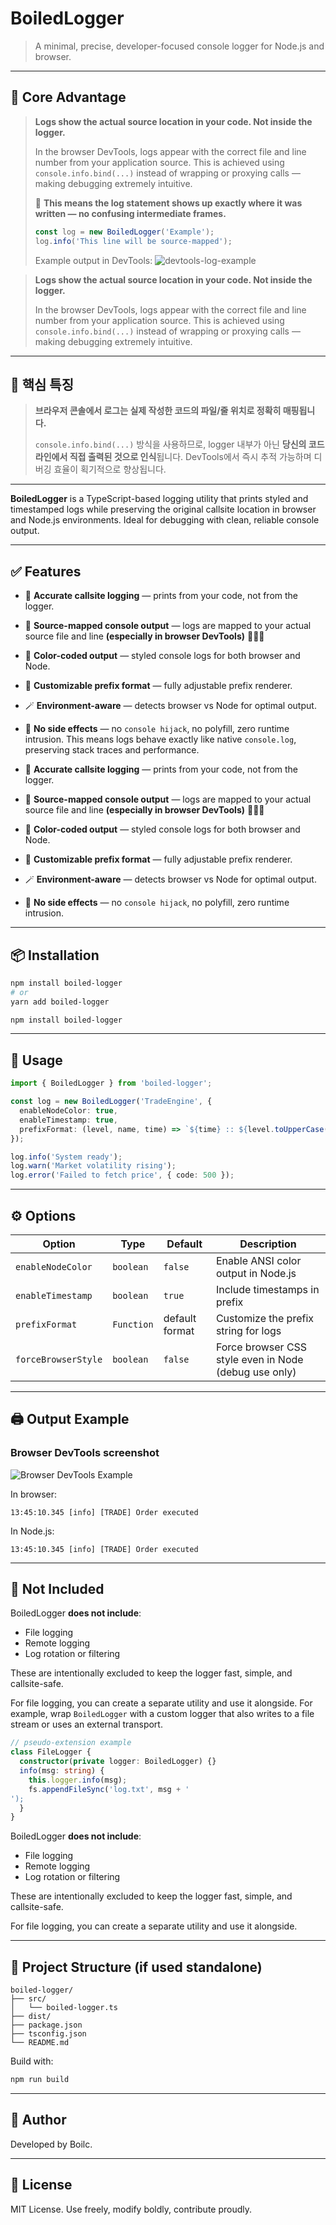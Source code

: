 # BoiledLogger

> A minimal, precise, developer-focused console logger for Node.js and browser.

---

## 🚨 Core Advantage

> **Logs show the actual source location in your code. Not inside the logger.**
>
> In the browser DevTools, logs appear with the correct file and line number from your application source. This is achieved using `console.info.bind(...)` instead of wrapping or proxying calls — making debugging extremely intuitive.
>
> 📌 **This means the log statement shows up exactly where it was written — no confusing intermediate frames.**
>
> ```ts
> const log = new BoiledLogger('Example');
> log.info('This line will be source-mapped');
> ```
>
> Example output in DevTools:
> ![devtools-log-example](https://github.com/every-handy/boiled-logger/blob/master/assets/consoleExample.png?raw=true)

> **Logs show the actual source location in your code. Not inside the logger.**
>
> In the browser DevTools, logs appear with the correct file and line number from your application source. This is achieved using `console.info.bind(...)` instead of wrapping or proxying calls — making debugging extremely intuitive.

---

## 🚨 핵심 특징

> **브라우저 콘솔에서 로그는 실제 작성한 코드의 파일/줄 위치로 정확히 매핑됩니다.**
>
> `console.info.bind(...)` 방식을 사용하므로, logger 내부가 아닌 **당신의 코드 라인에서 직접 출력된 것으로 인식**됩니다. DevTools에서 즉시 추적 가능하며 디버깅 효율이 획기적으로 향상됩니다.

---

**BoiledLogger** is a TypeScript-based logging utility that prints styled and timestamped logs while preserving the original callsite location in browser and Node.js environments. Ideal for debugging with clean, reliable console output.

---

## ✅ Features

* 🔎 **Accurate callsite logging** — prints from your code, not from the logger.

* 🧭 **Source-mapped console output** — logs are mapped to your actual source file and line **(especially in browser DevTools)** 📌📌📌

* 🎨 **Color-coded output** — styled console logs for both browser and Node.

* 🧠 **Customizable prefix format** — fully adjustable prefix renderer.

* 🪄 **Environment-aware** — detects browser vs Node for optimal output.

* 🧩 **No side effects** — no `console hijack`, no polyfill, zero runtime intrusion. This means logs behave exactly like native `console.log`, preserving stack traces and performance.

* 🔎 **Accurate callsite logging** — prints from your code, not from the logger.

* 🧭 **Source-mapped console output** — logs are mapped to your actual source file and line **(especially in browser DevTools)** 📌📌📌

* 🎨 **Color-coded output** — styled console logs for both browser and Node.

* 🧠 **Customizable prefix format** — fully adjustable prefix renderer.

* 🪄 **Environment-aware** — detects browser vs Node for optimal output.

* 🧩 **No side effects** — no `console hijack`, no polyfill, zero runtime intrusion.

---

## 📦 Installation

```bash
npm install boiled-logger
# or
yarn add boiled-logger
```

```bash
npm install boiled-logger
```

---

## 🧪 Usage

```ts
import { BoiledLogger } from 'boiled-logger';

const log = new BoiledLogger('TradeEngine', {
  enableNodeColor: true,
  enableTimestamp: true,
  prefixFormat: (level, name, time) => `${time} :: ${level.toUpperCase()} [${name}]`,
});

log.info('System ready');
log.warn('Market volatility rising');
log.error('Failed to fetch price', { code: 500 });
```

---

## ⚙️ Options

| Option              | Type       | Default        | Description                                           |
| ------------------- | ---------- | -------------- | ----------------------------------------------------- |
| `enableNodeColor`   | `boolean`  | `false`        | Enable ANSI color output in Node.js                   |
| `enableTimestamp`   | `boolean`  | `true`         | Include timestamps in prefix                          |
| `prefixFormat`      | `Function` | default format | Customize the prefix string for logs                  |
| `forceBrowserStyle` | `boolean`  | `false`        | Force browser CSS style even in Node (debug use only) |

---

## 🖨️ Output Example

### Browser DevTools screenshot

![Browser DevTools Example](https://github.com/every-handy/boiled-logger/blob/master/assets/consoleExample.png?raw=true)

In browser:

```
13:45:10.345 [info] [TRADE] Order executed
```

In Node.js:

```
13:45:10.345 [info] [TRADE] Order executed
```

---

## 🛑 Not Included

BoiledLogger **does not include**:

* File logging
* Remote logging
* Log rotation or filtering

These are intentionally excluded to keep the logger fast, simple, and callsite-safe.

For file logging, you can create a separate utility and use it alongside. For example, wrap `BoiledLogger` with a custom logger that also writes to a file stream or uses an external transport.

```ts
// pseudo-extension example
class FileLogger {
  constructor(private logger: BoiledLogger) {}
  info(msg: string) {
    this.logger.info(msg);
    fs.appendFileSync('log.txt', msg + '
');
  }
}
```

BoiledLogger **does not include**:

* File logging
* Remote logging
* Log rotation or filtering

These are intentionally excluded to keep the logger fast, simple, and callsite-safe.

For file logging, you can create a separate utility and use it alongside.

---

## 📁 Project Structure (if used standalone)

```
boiled-logger/
├── src/
│   └── boiled-logger.ts
├── dist/
├── package.json
├── tsconfig.json
└── README.md
```

Build with:

```bash
npm run build
```

---

## 👤 Author

Developed by Boilc.

---

## 🪪 License

MIT License. Use freely, modify boldly, contribute proudly.
